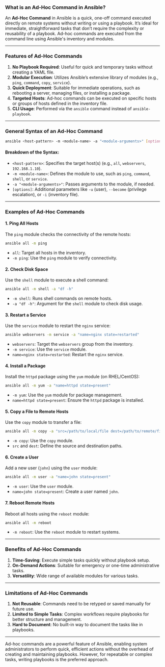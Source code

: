 ### What is an Ad-Hoc Command in Ansible?

An **Ad-Hoc Command** in Ansible is a quick, one-off command executed directly on remote systems without writing or using a playbook. It’s ideal for immediate, straightforward tasks that don’t require the complexity or reusability of a playbook. Ad-hoc commands are executed from the command line using Ansible's inventory and modules.

---

### Features of Ad-Hoc Commands

1. **No Playbook Required**: Useful for quick and temporary tasks without creating a YAML file.
2. **Modular Execution**: Utilizes Ansible’s extensive library of modules (e.g., `ping`, `command`, `copy`, `service`).
3. **Quick Deployment**: Suitable for immediate operations, such as rebooting a server, managing files, or installing a package.
4. **Targeted Hosts**: Ad-hoc commands can be executed on specific hosts or groups of hosts defined in the inventory file.
5. **CLI Usage**: Performed via the `ansible` command instead of `ansible-playbook`.

---

### General Syntax of an Ad-Hoc Command
```bash
ansible <host-pattern> -m <module-name> -a "<module-arguments>" [options]
```

#### Breakdown of the Syntax:
- `<host-pattern>`: Specifies the target host(s) (e.g., `all`, `webservers`, `192.168.1.10`).
- `-m <module-name>`: Defines the module to use, such as `ping`, `command`, `shell`, or `service`.
- `-a "<module-arguments>"`: Passes arguments to the module, if needed.
- `[options]`: Additional parameters like `-u` (user), `--become` (privilege escalation), or `-i` (inventory file).

---

### Examples of Ad-Hoc Commands

#### 1. **Ping All Hosts**
The `ping` module checks the connectivity of the remote hosts:
```bash
ansible all -m ping
```
- `all`: Target all hosts in the inventory.
- `-m ping`: Use the `ping` module to verify connectivity.

#### 2. **Check Disk Space**
Use the `shell` module to execute a shell command:
```bash
ansible all -m shell -a "df -h"
```
- `-m shell`: Runs shell commands on remote hosts.
- `-a "df -h"`: Argument for the `shell` module to check disk usage.

#### 3. **Restart a Service**
Use the `service` module to restart the `nginx` service:
```bash
ansible webservers -m service -a "name=nginx state=restarted"
```
- `webservers`: Target the `webservers` group from the inventory.
- `-m service`: Use the `service` module.
- `name=nginx state=restarted`: Restart the `nginx` service.

#### 4. **Install a Package**
Install the `httpd` package using the `yum` module (on RHEL/CentOS):
```bash
ansible all -m yum -a "name=httpd state=present"
```
- `-m yum`: Use the `yum` module for package management.
- `name=httpd state=present`: Ensure the `httpd` package is installed.

#### 5. **Copy a File to Remote Hosts**
Use the `copy` module to transfer a file:
```bash
ansible all -m copy -a "src=/path/to/local/file dest=/path/to/remote/file"
```
- `-m copy`: Use the `copy` module.
- `src` and `dest`: Define the source and destination paths.

#### 6. **Create a User**
Add a new user (`john`) using the `user` module:
```bash
ansible all -m user -a "name=john state=present"
```
- `-m user`: Use the `user` module.
- `name=john state=present`: Create a user named `john`.

#### 7. **Reboot Remote Hosts**
Reboot all hosts using the `reboot` module:
```bash
ansible all -m reboot
```
- `-m reboot`: Use the `reboot` module to restart systems.

---

### Benefits of Ad-Hoc Commands
1. **Time-Saving**: Execute simple tasks quickly without playbook setup.
2. **On-Demand Actions**: Suitable for emergency or one-time administrative tasks.
3. **Versatility**: Wide range of available modules for various tasks.

---

### Limitations of Ad-Hoc Commands
1. **Not Reusable**: Commands need to be retyped or saved manually for future use.
2. **Limited to Simple Tasks**: Complex workflows require playbooks for better structure and management.
3. **Hard to Document**: No built-in way to document the tasks like in playbooks.

---

Ad-hoc commands are a powerful feature of Ansible, enabling system administrators to perform quick, efficient actions without the overhead of creating and maintaining playbooks. However, for repeatable or complex tasks, writing playbooks is the preferred approach.
